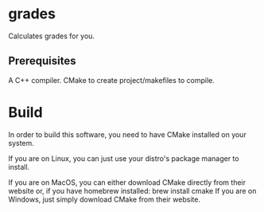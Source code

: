 # grades
Calculates grades for you.

## Prerequisites
A C++ compiler.
CMake to create project/makefiles to compile.

# Build
In order to build this software, you need to have CMake installed on your system.

If you are on Linux, you can just use your distro's package manager to install.

If you are on MacOS, you can either download CMake directly from their website or, if you have homebrew installed:
  brew install cmake
If you are on Windows, just simply download CMake from their website.
